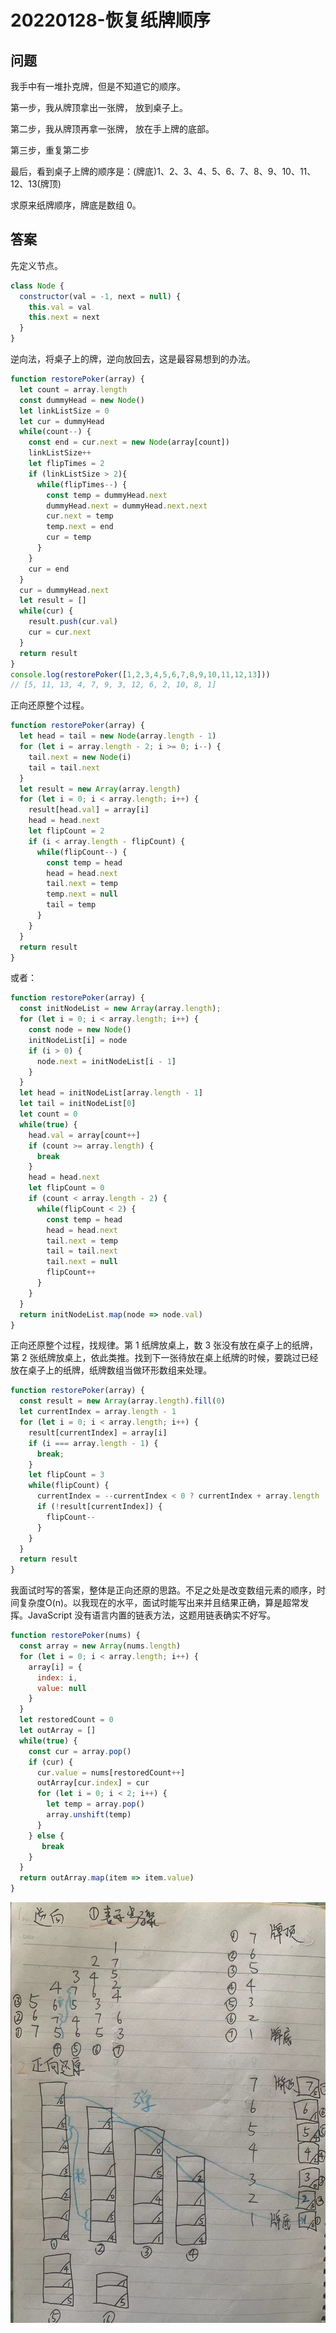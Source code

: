 # 20220128-恢复纸牌顺序

## 问题

我手中有一堆扑克牌，但是不知道它的顺序。

第一步，我从牌顶拿出一张牌， 放到桌子上。

第二步，我从牌顶再拿一张牌， 放在手上牌的底部。

第三步，重复第二步

最后，看到桌子上牌的顺序是：(牌底)1、2、3、4、5、6、7、8、9、10、11、12、13(牌顶)

求原来纸牌顺序，牌底是数组 0。

## 答案

先定义节点。 

```JavaScript
class Node {
  constructor(val = -1, next = null) {
    this.val = val
    this.next = next
  }
}
```

逆向法，将桌子上的牌，逆向放回去，这是最容易想到的办法。

```JavaScript
function restorePoker(array) {
  let count = array.length
  const dummyHead = new Node()
  let linkListSize = 0
  let cur = dummyHead
  while(count--) {
    const end = cur.next = new Node(array[count])
    linkListSize++
    let flipTimes = 2
    if (linkListSize > 2){
      while(flipTimes--) {
        const temp = dummyHead.next
        dummyHead.next = dummyHead.next.next
        cur.next = temp
        temp.next = end
        cur = temp
      }
    }
    cur = end
  }
  cur = dummyHead.next
  let result = []
  while(cur) {
    result.push(cur.val)
    cur = cur.next
  }
  return result
}
console.log(restorePoker([1,2,3,4,5,6,7,8,9,10,11,12,13]))
// [5, 11, 13, 4, 7, 9, 3, 12, 6, 2, 10, 8, 1]
```

正向还原整个过程。

```JavaScript
function restorePoker(array) {
  let head = tail = new Node(array.length - 1)
  for (let i = array.length - 2; i >= 0; i--) {
    tail.next = new Node(i)
    tail = tail.next
  }
  let result = new Array(array.length)
  for (let i = 0; i < array.length; i++) {
    result[head.val] = array[i]
    head = head.next
    let flipCount = 2
    if (i < array.length - flipCount) {
      while(flipCount--) {
        const temp = head
        head = head.next
        tail.next = temp
        temp.next = null
        tail = temp
      }
    }
  }
  return result
}
```

或者：

```JavaScript
function restorePoker(array) {
  const initNodeList = new Array(array.length);
  for (let i = 0; i < array.length; i++) {
    const node = new Node()
    initNodeList[i] = node
    if (i > 0) {
      node.next = initNodeList[i - 1]
    }
  }
  let head = initNodeList[array.length - 1]
  let tail = initNodeList[0]
  let count = 0
  while(true) {
    head.val = array[count++] 
    if (count >= array.length) {
      break
    }
    head = head.next
    let flipCount = 0
    if (count < array.length - 2) {
      while(flipCount < 2) {
        const temp = head
        head = head.next
        tail.next = temp
        tail = tail.next
        tail.next = null
        flipCount++
      }  
    }
  }
  return initNodeList.map(node => node.val)
}
```

正向还原整个过程，找规律。第 1 纸牌放桌上，数 3 张没有放在桌子上的纸牌，第 2 张纸牌放桌上，依此类推。找到下一张待放在桌上纸牌的时候，要跳过已经放在桌子上的纸牌，纸牌数组当做环形数组来处理。

```JavaScript
function restorePoker(array) {
  const result = new Array(array.length).fill(0)
  let currentIndex = array.length - 1
  for (let i = 0; i < array.length; i++) {
    result[currentIndex] = array[i]
    if (i === array.length - 1) {
      break;
    }
    let flipCount = 3
    while(flipCount) {
      currentIndex = --currentIndex < 0 ? currentIndex + array.length : currentIndex
      if (!result[currentIndex]) {
        flipCount--
      }
    }
  }
  return result
}
```

我面试时写的答案，整体是正向还原的思路。不足之处是改变数组元素的顺序，时间复杂度O(n)。以我现在的水平，面试时能写出来并且结果正确，算是超常发挥。JavaScript 没有语言内置的链表方法，这题用链表确实不好写。

```JavaScript
function restorePoker(nums) {
  const array = new Array(nums.length)
  for (let i = 0; i < array.length; i++) {
    array[i] = {
      index: i,
      value: null
    }
  }
  let restoredCount = 0
  let outArray = []
  while(true) {
    const cur = array.pop()
    if (cur) {
      cur.value = nums[restoredCount++]
      outArray[cur.index] = cur
      for (let i = 0; i < 2; i++) {
        let temp = array.pop()
        array.unshift(temp)
      }    
    } else {
       break
    }
  }
  return outArray.map(item => item.value)
}
```

![restorePoker.jpeg](https://raw.githubusercontent.com/xudale/interview/master/assets/restorePoker.jpeg)




